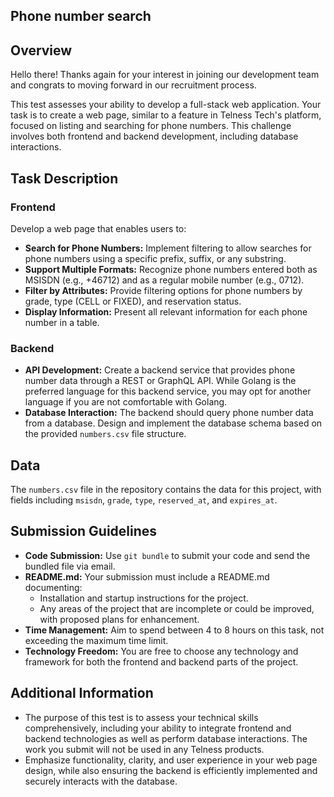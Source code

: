 ## Phone number search

## Overview

Hello there!
Thanks again for your interest in joining our development team and congrats to moving forward in our recruitment process.

This test assesses your ability to develop a full-stack web application. Your task is to create a web page, similar to a feature in Telness Tech's platform, focused on listing and searching for phone numbers. This challenge involves both frontend and backend development, including database interactions.

## Task Description

### Frontend

Develop a web page that enables users to:

- **Search for Phone Numbers:** Implement filtering to allow searches for phone numbers using a specific prefix, suffix, or any substring.
- **Support Multiple Formats:** Recognize phone numbers entered both as MSISDN (e.g., +46712) and as a regular mobile number (e.g., 0712).
- **Filter by Attributes:** Provide filtering options for phone numbers by grade, type (CELL or FIXED), and reservation status.
- **Display Information:** Present all relevant information for each phone number in a table.

### Backend

- **API Development:** Create a backend service that provides phone number data through a REST or GraphQL API. While Golang is the preferred language for this backend service, you may opt for another language if you are not comfortable with Golang.
- **Database Interaction:** The backend should query phone number data from a database. Design and implement the database schema based on the provided `numbers.csv` file structure.

## Data

The `numbers.csv` file in the repository contains the data for this project, with fields including `msisdn`, `grade`, `type`, `reserved_at`, and `expires_at`.

## Submission Guidelines

- **Code Submission:** Use `git bundle` to submit your code and send the bundled file via email.
- **README.md:** Your submission must include a README.md documenting:
    - Installation and startup instructions for the project.
    - Any areas of the project that are incomplete or could be improved, with proposed plans for enhancement.
- **Time Management:** Aim to spend between 4 to 8 hours on this task, not exceeding the maximum time limit.
- **Technology Freedom:** You are free to choose any technology and framework for both the frontend and backend parts of the project.

## Additional Information

- The purpose of this test is to assess your technical skills comprehensively, including your ability to integrate frontend and backend technologies as well as perform database interactions. The work you submit will not be used in any Telness products.
- Emphasize functionality, clarity, and user experience in your web page design, while also ensuring the backend is efficiently implemented and securely interacts with the database.
